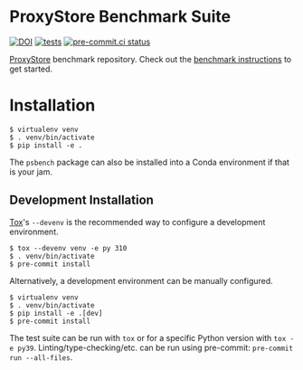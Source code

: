# ProxyStore Benchmark Suite

[![DOI](https://zenodo.org/badge/DOI/10.5281/zenodo.8077901.svg)](https://doi.org/10.5281/zenodo.8077901)
[![tests](https://github.com/proxystore/proxystore-benchmarks/actions/workflows/tests.yml/badge.svg)](https://github.com/proxystore/proxystore-benchmarks/actions)
[![pre-commit.ci status](https://results.pre-commit.ci/badge/github/proxystore/proxystore-benchmarks/main.svg)](https://results.pre-commit.ci/latest/github/proxystore/proxystore-benchmarks/main)

[ProxyStore](https://github.com/proxystore/proxystore) benchmark repository.
Check out the [benchmark instructions](docs/) to get started.

# Installation

```
$ virtualenv venv
$ . venv/bin/activate
$ pip install -e .
```
The `psbench` package can also be installed into a Conda environment if that
is your jam.

## Development Installation

[Tox](https://tox.wiki/en/3.0.0/index.html)'s `--devenv` is the recommended
way to configure a development environment.
```
$ tox --devenv venv -e py 310
$ . venv/bin/activate
$ pre-commit install
```

Alternatively, a development environment can be manually configured.
```
$ virtualenv venv
$ . venv/bin/activate
$ pip install -e .[dev]
$ pre-commit install
```

The test suite can be run with `tox` or for a specific Python version with
`tox -e py39`. Linting/type-checking/etc. can be run using pre-commit:
`pre-commit run --all-files`.
